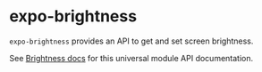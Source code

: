 # expo-brightness

`expo-brightness` provides an API to get and set screen brightness.

See [Brightness docs](https://docs.expo.io/versions/latest/sdk/brightness) for this universal module API documentation.
